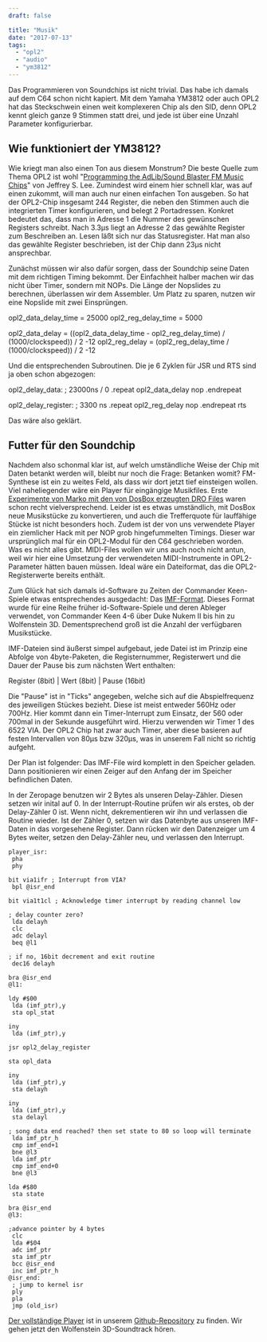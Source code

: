```yaml
---
draft: false

title: "Musik"
date: "2017-07-13"
tags: 
  - "opl2"
  - "audio"
  - "ym3812"
---
```


Das Programmieren von Soundchips ist nicht trivial. Das habe ich damals auf dem C64 schon nicht kapiert. Mit dem Yamaha YM3812 oder auch OPL2 hat das Steckschwein einen weit komplexeren Chip als den SID, denn OPL2 kennt gleich ganze 9 Stimmen statt drei, und jede ist über eine Unzahl Parameter konfigurierbar.

## Wie funktioniert der YM3812?

Wie kriegt man also einen Ton aus diesem Monstrum? Die beste Quelle zum Thema OPL2 ist wohl "[Programming the AdLib/Sound Blaster FM Music Chips](http://www.shipbrook.net/jeff/sb.html)" von Jeffrey S. Lee. Zumindest wird einem hier schnell klar, was auf einen zukommt, will man auch nur einen einfachen Ton ausgeben. So hat der OPL2-Chip insgesamt 244 Register, die neben den Stimmen auch die integrierten Timer konfigurieren, und belegt 2 Portadressen. Konkret bedeutet das, dass man in Adresse 1 die Nummer des gewünschen Registers schreibt. Nach 3.3µs liegt an Adresse 2 das gewählte Register zum Beschreiben an. Lesen läßt sich nur das Statusregister. Hat man also das gewählte Register beschrieben, ist der Chip dann 23µs nicht ansprechbar.

Zunächst müssen wir also dafür sorgen, dass der Soundchip seine Daten mit dem richtigen Timing bekommt. Der Einfachheit halber machen wir das nicht über Timer, sondern mit NOPs. Die Länge der Nopslides zu berechnen, überlassen wir dem Assembler. Um Platz zu sparen, nutzen wir eine Nopslide mit zwei Einsprüngen.

opl2\_data\_delay\_time = 25000
opl2\_reg\_delay\_time = 5000

opl2\_data\_delay = ((opl2\_data\_delay\_time - opl2\_reg\_delay\_time) / (1000/clockspeed)) / 2 -12
opl2\_reg\_delay = (opl2\_reg\_delay\_time / (1000/clockspeed)) / 2 -12

Und die entsprechenden Subroutinen. Die je 6 Zyklen für JSR und RTS sind ja oben schon abgezogen:

opl2\_delay\_data: ; 23000ns / 0
.repeat opl2\_data\_delay
 nop
.endrepeat

opl2\_delay\_register: ; 3300 ns
.repeat opl2\_reg\_delay
 nop
.endrepeat
 rts

Das wäre also geklärt.

## Futter für den Soundchip

Nachdem also schonmal klar ist, auf welch umständliche Weise der Chip mit Daten betankt werden will, bleibt nur noch die Frage: Betanken womit? FM-Synthese ist ein zu weites Feld, als dass wir dort jetzt tief einsteigen wollen. Viel naheliegender wäre ein Player für eingängige Musikfiles. Erste [Experimente von Marko mit den von DosBox erzeugten DRO Files](http://steckschwein.de/2015/01/04/das-schwein-kann-singen/) waren schon recht vielversprechend. Leider ist es etwas umständlich, mit DosBox neue Musikstücke zu konvertieren, und auch die Trefferquote für lauffähige Stücke ist nicht besonders hoch. Zudem ist der von uns verwendete Player ein ziemlicher Hack mit per NOP grob hingefummelten Timings. Dieser war ursprünglich mal für ein OPL2-Modul für den C64 geschrieben worden. Was es nicht alles gibt. MIDI-Files wollen wir uns auch noch nicht antun, weil wir hier eine Umsetzung der verwendeten MIDI-Instrumente in OPL2-Parameter hätten bauen müssen. Ideal wäre ein Dateiformat, das die OPL2-Registerwerte bereits enthält.

Zum Glück hat sich damals id-Software zu Zeiten der Commander Keen-Spiele etwas entsprechendes ausgedacht: Das [IMF-Format](http://www.shikadi.net/moddingwiki/IMF_Format). Dieses Format wurde für eine Reihe früher id-Software-Spiele und deren Ableger verwendet, von Commander Keen 4-6 über Duke Nukem II bis hin zu Wolfenstein 3D. Dementsprechend groß ist die Anzahl der verfügbaren Musikstücke.

IMF-Dateien sind äußerst simpel aufgebaut, jede Datei ist im Prinzip eine Abfolge von 4byte-Paketen, die Registernummer, Registerwert und die Dauer der Pause bis zum nächsten Wert enthalten:

Register (8bit)  | Wert (8bit) | Pause (16bit)

Die "Pause" ist in "Ticks" angegeben, welche sich auf die Abspielfrequenz des jeweiligen Stückes bezieht. Diese ist meist entweder 560Hz oder 700Hz. Hier kommt dann ein Timer-Interrupt zum Einsatz, der 560 oder 700mal in der Sekunde ausgeführt wird. Hierzu verwenden wir Timer 1 des 6522 VIA. Der OPL2 Chip hat zwar auch Timer, aber diese basieren auf festen Intervallen von 80µs bzw 320µs, was in unserem Fall nicht so richtig aufgeht.

Der Plan ist folgender: Das IMF-File wird komplett in den Speicher geladen. Dann positionieren wir einen Zeiger auf den Anfang der im Speicher befindlichen Daten.

In der Zeropage benutzen wir 2 Bytes als unseren Delay-Zähler. Diesen setzen wir inital auf 0. In der Interrupt-Routine prüfen wir als erstes, ob der Delay-Zähler 0 ist. Wenn nicht, dekrementieren wir ihn und verlassen die Routine wieder. Ist der Zähler 0, setzen wir das Datenbyte aus unseren IMF-Daten in das vorgesehene Register. Dann rücken wir den Datenzeiger um 4 Bytes weiter, setzen den Delay-Zähler neu, und verlassen den Interrupt.

```
player_isr:
 pha
 phy

bit via1ifr ; Interrupt from VIA?
 bpl @isr_end

bit via1t1cl ; Acknowledge timer interrupt by reading channel low

; delay counter zero? 
 lda delayh
 clc
 adc delayl
 beq @l1

; if no, 16bit decrement and exit routine
 dec16 delayh

bra @isr_end
@l1:

ldy #$00
 lda (imf_ptr),y
 sta opl_stat

iny
 lda (imf_ptr),y

jsr opl2_delay_register

sta opl_data

iny
 lda (imf_ptr),y
 sta delayh

iny
 lda (imf_ptr),y
 sta delayl

; song data end reached? then set state to 80 so loop will terminate
 lda imf_ptr_h
 cmp imf_end+1
 bne @l3
 lda imf_ptr
 cmp imf_end+0
 bne @l3

lda #$80
 sta state

bra @isr_end
@l3:

;advance pointer by 4 bytes
 clc
 lda #$04
 adc imf_ptr
 sta imf_ptr
 bcc @isr_end
 inc imf_ptr_h
@isr_end:
 ; jump to kernel isr
 ply
 pla
 jmp (old_isr)
```

[Der vollständige Player](https://github.com/Steckschwein/code/tree/master/progs/imfplayer) ist in unserem [Github-Repository](https://github.com/Steckschwein/code) zu finden. Wir gehen jetzt den Wolfenstein 3D-Soundtrack hören.

